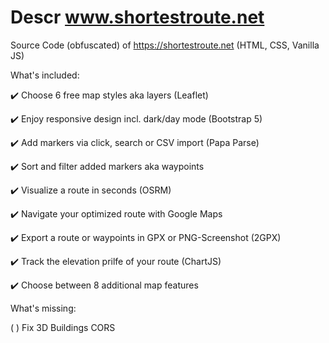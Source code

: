 # Descr www.shortestroute.net
Source Code (obfuscated) of https://shortestroute.net (HTML, CSS, Vanilla JS)

What's included:

✔️ Choose 6 free map styles aka layers (Leaflet)

✔️ Enjoy responsive design incl. dark/day mode (Bootstrap 5)

✔️ Add markers via click, search or CSV import (Papa Parse)

✔️ Sort and filter added markers aka waypoints

✔️ Visualize a route in seconds (OSRM)

✔️ Navigate your optimized route with Google Maps

✔️ Export a route or waypoints in GPX or PNG-Screenshot (2GPX)

✔️ Track the elevation prilfe of your route (ChartJS)

✔️ Choose between 8 additional map features



What's missing:

( ) Fix 3D Buildings CORS
